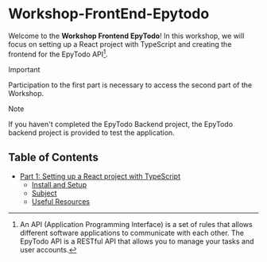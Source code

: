 # Workshop-FrontEnd-Epytodo

Welcome to the **Workshop Frontend EpyTodo**! In this workshop, we will focus on setting up a React project with TypeScript and creating the frontend for the EpyTodo API[^1].

> [!IMPORTANT]
> Participation to the first part is necessary to access the second part of the Workshop.

> [!NOTE]
> If you haven't completed the EpyTodo Backend project, the EpyTodo backend project is provided to test the application.

## Table of Contents

- [Part 1: Setting up a React project with TypeScript](Partie1/README.md)
    - [Install and Setup](Partie1/INSTALL%20AND%20SETUP.md)
    - [Subject](Partie1/SUBJECT.md)
    - [Useful Resources](Partie1/USEFUL%20RESOURCES.md)



[^1]: An API (Application Programming Interface) is a set of rules that allows different software applications to communicate with each other. The EpyTodo API is a RESTful API that allows you to manage your tasks and user accounts.